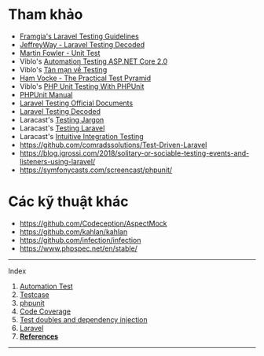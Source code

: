 # Tham khảo
- [Framgia's Laravel Testing Guidelines](https://github.com/framgia/laravel-test-guideline/)
- [JeffreyWay - Laravel Testing Decoded](https://leanpub.com/laravel-testing-decoded)
- [Martin Fowler - Unit Test](https://martinfowler.com/bliki/UnitTest.html)
- Viblo's [Automation Testing ASP.NET Core 2.0](https://viblo.asia/p/ByEZk96E5Q0)
- Viblo's [Tản mạn về Testing](https://viblo.asia/p/1Je5EMn05nL)
- [Ham Vocke - The Practical Test Pyramid](https://martinfowler.com/articles/practical-test-pyramid.html)
- Viblo's [PHP Unit Testing With PHPUnit](https://viblo.asia/s/php-unit-testing-with-phpunit-Wj53OmBb56m)
- [PHPUnit Manual](https://phpunit.de/manual/current/en/phpunit-book.pdf)
- [Laravel Testing Official Documents](https://laravel.com/docs/master/testing)
- [Laravel Testing Decoded](https://leanpub.com/laravel-testing-decoded)
- Laracast's [Testing Jargon](https://laracasts.com/series/testing-jargon)
- Laracast's [Testing Laravel](https://laracasts.com/series/phpunit-testing-in-laravel)
- Laracast's [Intuitive Integration Testing](https://laracasts.com/series/intuitive-integration-testing)
- https://github.com/comradssolutions/Test-Driven-Laravel
- https://blog.jgrossi.com/2018/solitary-or-sociable-testing-events-and-listeners-using-laravel/
- https://symfonycasts.com/screencast/phpunit/

# Các kỹ thuật khác
- https://github.com/Codeception/AspectMock
- https://github.com/kahlan/kahlan
- https://github.com/infection/infection
- https://www.phpspec.net/en/stable/

---
Index
1. [Automation Test](./01-automation-test.md)
2. [Testcase](./02-testcase.md)
3. [phpunit](./03-phpunit.md)
4. [Code Coverage](./04-code-coverage.md)
5. [Test doubles and dependency injection](./05-mock-stub-dependency-injection.md)
6. [Laravel](./06-laravel.md)
7. **[References](./07-references.md)**
---
